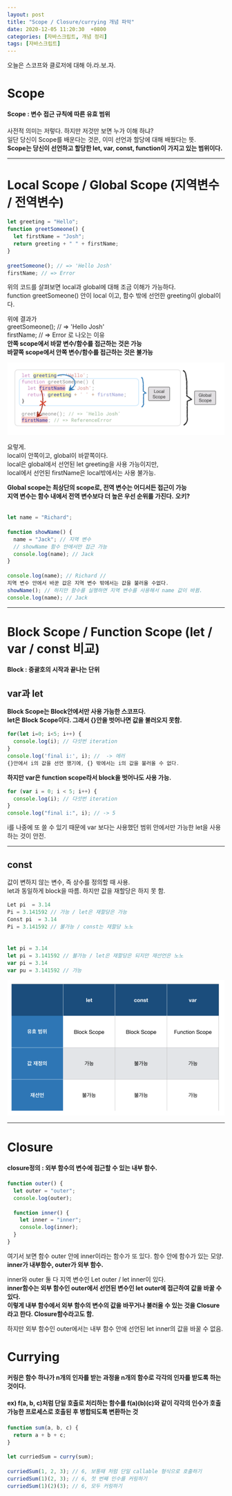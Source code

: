 ```yaml
---
layout: post
title: "Scope / Closure/currying 개념 파악"
date: 2020-12-05 11:20:30  +0800
categories: [자바스크립트, 개념 정리]
tags: [자바스크립트]
---
```


오늘은 스코프와 클로저에 대해 아.라.보.자.

# **Scope**

#### **Scope : 변수 접근 규칙에 따른 유효 범위**

사전적 의미는 저렇다. 하지만 저것만 보면 누가 이해 하냐?  
일단 당신이 Scope를 배운다는 것은, 이미 선언과 할당에 대해 배웠다는 뜻.  
**Scope는 당신이 선언하고 할당한 let, var, const, function이 가지고 있는 범위이다.**

---

# **Local Scope / Global Scope (지역변수 / 전역변수)**

```js
let greeting = "Hello";
function greetSomeone() {
  let firstName = "Josh";
  return greeting + " " + firstName;
}

greetSomeone(); // => 'Hello Josh'
firstName; // => Error
```

위의 코드를 살펴보면 local과 global에 대해 조금 이해가 가능하다.  
function greetSomeone() 안이 local 이고, 함수 밖에 선언한 greeting이 global이다.

위에 결과가  
greetSomeone(); // => 'Hello Josh'  
firstName; // => Error 로 나오는 이유  
**안쪽 scope에서 바깥 변수/함수를 접근하는 것은 가능**  
**바깥쪽 scope에서 안쪽 변수/함수를 접근하는 것은 불가능**

![image](/assets/img/sample/scope1.png)

요렇게.  
local이 안쪽이고, global이 바깥쪽이다.  
local은 global에서 선언된 let greeting을 사용 가능이지만,  
local에서 선언된 firstName은 local밖에서는 사용 불가능.

**Global scope는 최상단의 scope로, 전역 변수는 어디서든 접근이 가능**  
**지역 변수는 함수 내에서 전역 변수보다 더 높은 우선 순위를 가진다.**
**오키?**

```js

let name = "Richard";

function showName() {
  name = "Jack"; // 지역 변수
  // showName 함수 안에서만 접근 가능
  console.log(name); // Jack
}

console.log(name); // Richard //
지역 변수 안에서 바꾼 값은 지역 변수 밖에서는 값을 불러올 수없다.
showName(); // 하지만 함수를 실행하면 지역 변수를 사용해서 name 값이 바뀜.
console.log(name); // Jack

```

---

# **Block Scope / Function Scope (let / var / const 비교)**

#### **Block : 중괄호의 시작과 끝나는 단위**

## **var과 let**

**Block Scope는 Block안에서만 사용 가능한 스코프다.**  
**let은 Block Scope이다. 그래서 {}안을 벗어나면 값을 불러오지 못함.**

```js
for(let i=0; i<5; i++) {
  console.log(i); // 다섯번 iteration
}
console.log('final i:', i); //  -> 에러
{}안에서 i의 값을 선언 했기에, {} 밖에서는 i의 값을 불러올 수 없다.
```

**하지만 var은 function scope라서 block을 벗어나도 사용 가능.**

```js
for (var i = 0; i < 5; i++) {
  console.log(i); // 다섯번 iteration
}
console.log("final i:", i); // -> 5
```

i를 나중에 또 쓸 수 있기 때문에 var 보다는 사용했던 범위 안에서만 가능한 let을 사용하는 것이 안전.

---

## **const**

값이 변하지 않는 변수, 즉 상수를 정의할 때 사용.  
let과 동일하게 block을 따름. 하지만 값을 재할당은 하지 못 함.

```js
Let pi  = 3.14
Pi = 3.141592 // 가능 / let은 재할당은 가능
Const pi  = 3.14
Pi = 3.141592 // 불가능 / const는 재할당 노노


let pi = 3.14
let pi = 3.141592 // 불가능 / let은 재할당은 되지만 재선언은 노노
var pi = 3.14
var pu = 3.141592 // 가능
```

![image](/assets/img/sample/scope2.png)

---

# **Closure**

#### **closure정의 : 외부 함수의 변수에 접근할 수 있는 내부 함수.**

```js
function outer() {
  let outer = "outer";
  console.log(outer);

  function inner() {
    let inner = "inner";
    console.log(inner);
  }
}
```

여기서 보면 함수 outer 안에 inner이라는 함수가 또 있다. 함수 안에 함수가 있는 모양.  
**inner가 내부함수, outer가 외부 함수.**

inner와 outer 둘 다 지역 변수인 Let outer / let inner이 있다.  
**inner함수는 외부 함수인 outer에서 선언된 변수인 let outer에 접근하여 값을 바꿀 수 있다.**  
**이렇게 내부 함수에서 외부 함수의 변수의 값을 바꾸거나 불러올 수 있는 것을 Closure라고 한다. Closure함수라고도 함.**

하지만 외부 함수인 outer에서는 내부 함수 안에 선언된 let inner의 값을 바꿀 수 없음.

# **Currying**

#### **커링은 함수 하나가 n개의 인자를 받는 과정을 n개의 함수로 각각의 인자를 받도록 하는 것이다.**

#### **ex) f(a, b, c)처럼 단일 호출로 처리하는 함수를 f(a)(b)(c)와 같이 각각의 인수가 호출 가능한 프로세스로 호출된 후 병합되도록 변환하는 것**

```js
function sum(a, b, c) {
  return a + b + c;
}

let curriedSum = curry(sum);

curriedSum(1, 2, 3); // 6, 보통때 처럼 단일 callable 형식으로 호출하기
curriedSum(1)(2, 3); // 6, 첫 번째 인수를 커링하기
curriedSum(1)(2)(3); // 6, 모두 커링하기
```
